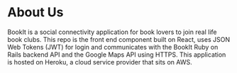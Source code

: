 # About Us
BookIt is a social connectivity application for book lovers to join real life book clubs. This repo is the front end component built on React, uses JSON Web Tokens (JWT) for login and communicates with the BookIt Ruby on Rails backend API and the Google Maps API using HTTPS. This application is hosted on Heroku, a cloud service provider that sits on AWS.
